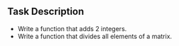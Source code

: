 ## Task Description
- Write a function that adds 2 integers.
- Write a function that divides all elements of a matrix.  
